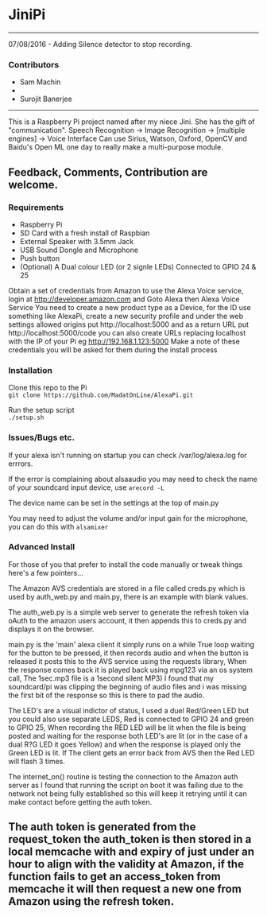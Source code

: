 # JiniPi
 
---
07/08/2016 - Adding Silence detector to stop recording. 

### Contributors
* Sam Machin
* 
* Surojit Banerjee
 
---
This is a Raspberry Pi project named after my niece Jini. She has the gift of "communication".
Speech Recognition -> Image Recognition -> [multiple engines] -> Voice Interface
Can use Sirius, Watson, Oxford, OpenCV and Baidu's Open ML one day to really make a multi-purpose module.

Feedback, Comments, Contribution are welcome.
---
 
### Requirements
* Raspberry Pi
* SD Card with a fresh install of Raspbian 
* External Speaker with 3.5mm Jack
* USB Sound Dongle and Microphone
* Push button
* (Optional) A Dual colour LED (or 2 signle LEDs) Connected to GPIO 24 & 25


Obtain a set of credentials from Amazon to use the Alexa Voice service, login at http://developer.amazon.com and Goto Alexa then Alexa Voice Service
You need to create a new product type as a Device, for the ID use something like AlexaPi, create a new security profile and under the web settings allowed origins put http://localhost:5000 and as a return URL put http://localhost:5000/code you can also create URLs replacing localhost with the IP of your Pi  eg http://192.168.1.123:5000
Make a note of these credentials you will be asked for them during the install process

### Installation
Clone this repo to the Pi    
`git clone https://github.com/MadatOnLine/AlexaPi.git`

Run the setup script         
`./setup.sh`

### Issues/Bugs etc.

If your alexa isn't running on startup you can check /var/log/alexa.log for errrors.

If the error is complaining about alsaaudio you may need to check the name of your soundcard input device, use `arecord -L` 

The device name can be set in the settings at the top of main.py 

You may need to adjust the volume and/or input gain for the microphone, you can do this with `alsamixer`

### Advanced Install
For those of you that prefer to install the code manually or tweak things here's a few pointers...

The Amazon AVS credentials are stored in a file called creds.py which is used by auth_web.py and main.py, there is an example with blank values.

The auth_web.py is a simple web server to generate the refresh token via oAuth to the amazon users account, it then appends this to creds.py and displays it on the browser.

main.py is the 'main' alexa client it simply runs on a while True loop waiting for the button to be pressed, it then records audio and when the button is released it posts this to the AVS service using the requests library, When the response comes back it is played back using mpg123 via an os system call, The 1sec.mp3 file is a 1second silent MP3) I found that my soundcard/pi was clipping the beginning of audio files and i was missing the first bit of the response so this is there to pad the audio.

The LED's are a visual indictor of status, I used a duel Red/Green LED but you could also use separate LEDS, Red is connected to GPIO 24 and green to GPIO 25, When recording the RED LED will be lit when the file is being posted and waiting for the response both LED's are lit (or in the case of a dual R?G LED it goes Yellow) and when the response is played only the Green LED is lit. If The client gets an error back from AVS then the Red LED will flash 3 times.

The internet_on() routine is testing the connection to the Amazon auth server as I found that running the script on boot it was failing due to the network not being fully established so this will keep it retrying until it can make contact before getting the auth token.

The auth token is generated from the request_token the auth_token is then stored in a local memcache with and expiry of just under an hour to align with the validity at Amazon, if the function fails to get an access_token from memcache it will then request a new one from Amazon using the refresh token.
---
 

